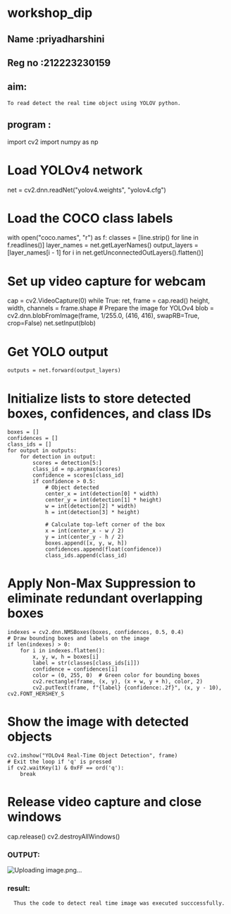 # workshop_dip
## Name :priyadharshini
## Reg no :212223230159

## aim:
    To read detect the real time object using YOLOV python.
    
## program :
 import cv2
 import numpy as np
 
 # Load YOLOv4 network
 net = cv2.dnn.readNet("yolov4.weights", "yolov4.cfg")
 
 # Load the COCO class labels
 with open("coco.names", "r") as f:
    classes = [line.strip() for line in f.readlines()]
 layer_names = net.getLayerNames()
 output_layers = [layer_names[i - 1] for i in net.getUnconnectedOutLayers().flatten()]
 
 # Set up video capture for webcam
 cap = cv2.VideoCapture(0)
 while True:
    ret, frame = cap.read()
    height, width, channels = frame.shape
    # Prepare the image for YOLOv4
    blob = cv2.dnn.blobFromImage(frame, 1/255.0, (416, 416), swapRB=True, crop=False)
    net.setInput(blob)

    
  # Get YOLO output
    outputs = net.forward(output_layers)
    
  # Initialize lists to store detected boxes, confidences, and class IDs
    boxes = []
    confidences = []
    class_ids = []
    for output in outputs:
        for detection in output:
            scores = detection[5:]
            class_id = np.argmax(scores)
            confidence = scores[class_id]
            if confidence > 0.5:
                # Object detected
                center_x = int(detection[0] * width)
                center_y = int(detection[1] * height)
                w = int(detection[2] * width)
                h = int(detection[3] * height)

                # Calculate top-left corner of the box
                x = int(center_x - w / 2)
                y = int(center_y - h / 2)
                boxes.append([x, y, w, h])
                confidences.append(float(confidence))
                class_ids.append(class_id)
   # Apply Non-Max Suppression to eliminate redundant overlapping boxes
    indexes = cv2.dnn.NMSBoxes(boxes, confidences, 0.5, 0.4)
    # Draw bounding boxes and labels on the image
    if len(indexes) > 0:
        for i in indexes.flatten():
            x, y, w, h = boxes[i]
            label = str(classes[class_ids[i]])
            confidence = confidences[i]
            color = (0, 255, 0)  # Green color for bounding boxes
            cv2.rectangle(frame, (x, y), (x + w, y + h), color, 2)
            cv2.putText(frame, f"{label} {confidence:.2f}", (x, y - 10), cv2.FONT_HERSHEY_S
   # Show the image with detected objects
    cv2.imshow("YOLOv4 Real-Time Object Detection", frame)
    # Exit the loop if 'q' is pressed
    if cv2.waitKey(1) & 0xFF == ord('q'):
        break
 # Release video capture and close windows
 cap.release()
 cv2.destroyAllWindows()


 ### OUTPUT:

![Uploading image.png…]()




 ### result:

      Thus the code to detect real time image was executed succcessfully.
